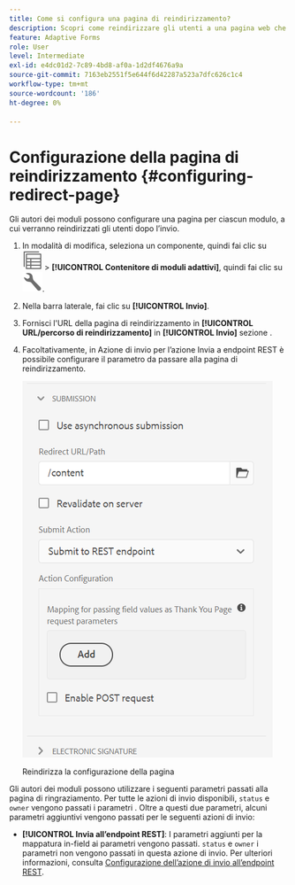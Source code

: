 ```yaml
---
title: Come si configura una pagina di reindirizzamento?
description: Scopri come reindirizzare gli utenti a una pagina web che gli autori dei moduli possono configurare durante la creazione del modulo.
feature: Adaptive Forms
role: User
level: Intermediate
exl-id: e4dc01d2-7c89-4bd8-af0a-1d2df4676a9a
source-git-commit: 7163eb2551f5e644f6d42287a523a7dfc626c1c4
workflow-type: tm+mt
source-wordcount: '186'
ht-degree: 0%

---
```


# Configurazione della pagina di reindirizzamento {#configuring-redirect-page}

Gli autori dei moduli possono configurare una pagina per ciascun modulo, a cui verranno reindirizzati gli utenti dopo l’invio.

1. In modalità di modifica, seleziona un componente, quindi fai clic su ![a livello di campo](assets/select_parent_icon.svg) > **[!UICONTROL Contenitore di moduli adattivi]**, quindi fai clic su ![cmppr](assets/configure-icon.svg).

1. Nella barra laterale, fai clic su **[!UICONTROL Invio]**.

1. Fornisci l&#39;URL della pagina di reindirizzamento in **[!UICONTROL URL/percorso di reindirizzamento]** in **[!UICONTROL Invio]** sezione .
1. Facoltativamente, in Azione di invio per l’azione Invia a endpoint REST è possibile configurare il parametro da passare alla pagina di reindirizzamento.

   ![Reindirizza la configurazione della pagina](assets/redirect-url.png)

   Reindirizza la configurazione della pagina

Gli autori dei moduli possono utilizzare i seguenti parametri passati alla pagina di ringraziamento. Per tutte le azioni di invio disponibili, `status` e `owner` vengono passati i parametri . Oltre a questi due parametri, alcuni parametri aggiuntivi vengono passati per le seguenti azioni di invio:

* **[!UICONTROL Invia all’endpoint REST]**: I parametri aggiunti per la mappatura in-field ai parametri vengono passati. `status` e `owner` i parametri non vengono passati in questa azione di invio. Per ulteriori informazioni, consulta [Configurazione dell’azione di invio all’endpoint REST](configuring-submit-actions.md).
